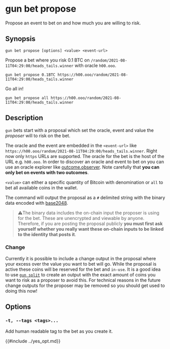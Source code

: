 # gun bet propose

Propose an event to bet on and how much you are willing to risk.

## Synopsis 

```
gun bet propose [options] <value> <event-url>
```

Propose a bet where you risk 0.1 BTC on `/random/2021-08-11T04:29:00/heads_tails.winner` with oracle `h00.ooo`.

```
gun bet propose 0.1BTC https://h00.ooo/random/2021-08-11T04:29:00/heads_tails.winner
```

Go all in!

```
gun bet propose all https://h00.ooo/random/2021-08-11T04:29:00/heads_tails.winner
```

## Description

`gun` bets start with a proposal which set the oracle, event and value the *proposer* will to risk on the bet.

The oracle and the event are embedded in the `<event-url>` like `https://h00.ooo/random/2021-08-11T04:29:00/heads_tails.winner`.
Right now only `https` URLs are supported.
The oracle for the bet is the host of the URL e.g. `h00.ooo`.
In order to discover an oracle and event to bet on you can use an oracle explorer like [outcome.observer](https://outcome.observer).
Note carefully that **you can only bet on events with two outcomes**.

`<value>` can either a specific quantity of Bitcoin with denomination or `all` to bet all available coins in the wallet.

The command will output the proposal as a `#` delimited string with the binary data encoded with [base2048].

> ⚠️The binary data includes the on-chain input the proposer is using for the bet.
> These are unencrypted and viewable by anyone.
> Therefore, if you are posting the proposal publicly **you must first ask yourself whether you really want these on-chain inputs to be linked to the identity that posts it**.

### Change

Currently it is possible to include a change output in the proposal where your excess over the value you want to bet will go.
While the proposal is active these coins will be reserved for the bet and `in-use`.
It is a good idea to use [`gun split`](../wallet/split.md) to create an output with the exact amount of coins you want to risk as a proposer to avoid this.
For technical reasons in the future change outputs for the proposer may be removed so you should get used to doing this now!

## Options

### `-t, --tags <tags>...`

Add human readable tag to the bet as you create it.

{{#include ../yes_opt.md}}

[base2048]: https://docs.rs/base2048

